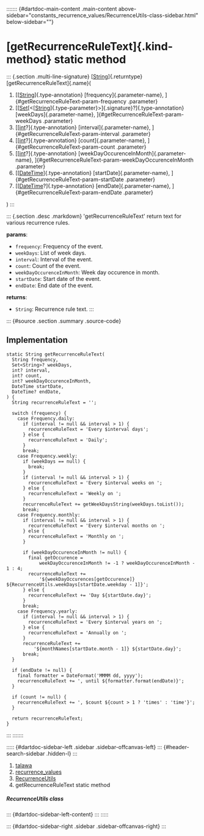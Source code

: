 ::::::: {#dartdoc-main-content .main-content above-sidebar="constants_recurrence_values/RecurrenceUtils-class-sidebar.html" below-sidebar=""}
<div>

# [getRecurrenceRuleText]{.kind-method} static method

</div>

::: {.section .multi-line-signature}
[[String](https://api.flutter.dev/flutter/dart-core/String-class.html)]{.returntype}
[getRecurrenceRuleText]{.name}(

1.  [[[String](https://api.flutter.dev/flutter/dart-core/String-class.html)]{.type-annotation}
    [frequency]{.parameter-name},
    ]{#getRecurrenceRuleText-param-frequency .parameter}
2.  [[[Set](https://api.flutter.dev/flutter/dart-core/Set-class.html)[\<[[String](https://api.flutter.dev/flutter/dart-core/String-class.html)]{.type-parameter}\>]{.signature}?]{.type-annotation}
    [weekDays]{.parameter-name}, ]{#getRecurrenceRuleText-param-weekDays
    .parameter}
3.  [[[int](https://api.flutter.dev/flutter/dart-core/int-class.html)?]{.type-annotation}
    [interval]{.parameter-name}, ]{#getRecurrenceRuleText-param-interval
    .parameter}
4.  [[[int](https://api.flutter.dev/flutter/dart-core/int-class.html)?]{.type-annotation}
    [count]{.parameter-name}, ]{#getRecurrenceRuleText-param-count
    .parameter}
5.  [[[int](https://api.flutter.dev/flutter/dart-core/int-class.html)?]{.type-annotation}
    [weekDayOccurenceInMonth]{.parameter-name},
    ]{#getRecurrenceRuleText-param-weekDayOccurenceInMonth .parameter}
6.  [[[DateTime](https://api.flutter.dev/flutter/dart-core/DateTime-class.html)]{.type-annotation}
    [startDate]{.parameter-name},
    ]{#getRecurrenceRuleText-param-startDate .parameter}
7.  [[[DateTime](https://api.flutter.dev/flutter/dart-core/DateTime-class.html)?]{.type-annotation}
    [endDate]{.parameter-name}, ]{#getRecurrenceRuleText-param-endDate
    .parameter}

)
:::

::: {.section .desc .markdown}
\'getRecurrenceRuleText\' return text for various recurrence rules.

**params**:

-   `frequency`: Frequency of the event.
-   `weekDays`: List of week days.
-   `interval`: Interval of the event.
-   `count`: Count of the event.
-   `weekDayOccurenceInMonth`: Week day occurence in month.
-   `startDate`: Start date of the event.
-   `endDate`: End date of the event.

**returns**:

-   `String`: Recurrence rule text.
:::

::: {#source .section .summary .source-code}
## Implementation

``` language-dart
static String getRecurrenceRuleText(
  String frequency,
  Set<String>? weekDays,
  int? interval,
  int? count,
  int? weekDayOccurenceInMonth,
  DateTime startDate,
  DateTime? endDate,
) {
  String recurrenceRuleText = '';

  switch (frequency) {
    case Frequency.daily:
      if (interval != null && interval > 1) {
        recurrenceRuleText = 'Every $interval days';
      } else {
        recurrenceRuleText = 'Daily';
      }
      break;
    case Frequency.weekly:
      if (weekDays == null) {
        break;
      }
      if (interval != null && interval > 1) {
        recurrenceRuleText = 'Every $interval weeks on ';
      } else {
        recurrenceRuleText = 'Weekly on ';
      }
      recurrenceRuleText += getWeekDaysString(weekDays.toList());
      break;
    case Frequency.monthly:
      if (interval != null && interval > 1) {
        recurrenceRuleText = 'Every $interval months on ';
      } else {
        recurrenceRuleText = 'Monthly on ';
      }

      if (weekDayOccurenceInMonth != null) {
        final getOccurence =
            weekDayOccurenceInMonth != -1 ? weekDayOccurenceInMonth - 1 : 4;
        recurrenceRuleText +=
            '${weekDayOccurences[getOccurence]} ${RecurrenceUtils.weekDays[startDate.weekday - 1]}';
      } else {
        recurrenceRuleText += 'Day ${startDate.day}';
      }
      break;
    case Frequency.yearly:
      if (interval != null && interval > 1) {
        recurrenceRuleText = 'Every $interval years on ';
      } else {
        recurrenceRuleText = 'Annually on ';
      }
      recurrenceRuleText +=
          '${monthNames[startDate.month - 1]} ${startDate.day}';
      break;
  }

  if (endDate != null) {
    final formatter = DateFormat('MMMM dd, yyyy');
    recurrenceRuleText += ', until ${formatter.format(endDate)}';
  }

  if (count != null) {
    recurrenceRuleText += ', $count ${count > 1 ? 'times' : 'time'}';
  }

  return recurrenceRuleText;
}
```
:::
:::::::

::::: {#dartdoc-sidebar-left .sidebar .sidebar-offcanvas-left}
::: {#header-search-sidebar .hidden-l}
:::

1.  [talawa](../../index.html)
2.  [recurrence_values](../../constants_recurrence_values/)
3.  [RecurrenceUtils](../../constants_recurrence_values/RecurrenceUtils-class.html)
4.  getRecurrenceRuleText static method

##### RecurrenceUtils class

::: {#dartdoc-sidebar-left-content}
:::
:::::

::: {#dartdoc-sidebar-right .sidebar .sidebar-offcanvas-right}
:::
